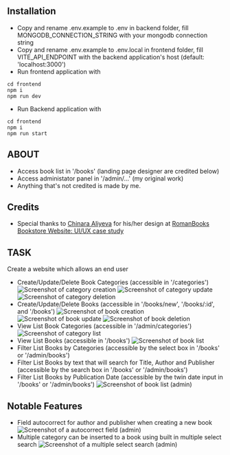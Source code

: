 ## Installation
 - Copy and rename .env.example to .env in backend folder, fill MONGODB_CONNECTION_STRING with your mongodb connection string
 - Copy and rename .env.example to .env.local in frontend folder, fill VITE_API_ENDPOINT with the backend application's host (default: 'localhost:3000')
 - Run frontend application with
 ```
 cd frontend
 npm i
 npm run dev
 ```
 - Run Backend application with
 ```
 cd frontend
 npm i
 npm run start
 ```

## ABOUT
 - Access book list in '/books' (landing page designer are credited below)
 - Access administator panel in '/admin/...' (my original work)
 - Anything that's not credited is made by me. 

## Credits

 - Special thanks to [Chinara Aliyeva](https://www.behance.net/chinaraaliyeva) for his/her design at [RomanBooks Bookstore Website: UI/UX case study](https://www.behance.net/gallery/202013909/RomanBooks-Bookstore-Website-UIUX-case-study?tracking_source=search_projects|bookstore+website&l=3)

## TASK
Create a website which allows an end user

 - Create/Update/Delete Book Categories (accessible in '/categories')
![Screenshot of category creation](https://drive.usercontent.google.com/download?id=1Hjho6G1k2_e1t8YBB8uUUlG680nyXV26)
![Screenshot of category update](https://drive.usercontent.google.com/download?id=1G-96_1O_viS74NDMllNAbImlPCU7TGw9)
![Screenshot of category deletion](https://drive.usercontent.google.com/download?id=1nl_7vsc-ccaHXg1YCxeJJohV9TdmF3fr)
 - Create/Update/Delete Books (accessible in '/books/new', '/books/:id', and '/books')
![Screenshot of book creation](https://drive.usercontent.google.com/download?id=1jZtKbW5hdXEEhdCNBePoVVTYDWyTXQiM)
![Screenshot of book update](https://drive.usercontent.google.com/download?id=1zjRK30N8MggKoAz65Hv-rsL9sjMQvKnp)
![Screenshot of book deletion](https://drive.usercontent.google.com/download?id=13yxgTAzCSegmI4NKQMg4A1Eq0CVLLYZ-)
 - View List Book Categories (accessible in '/admin/categories')
![Screenshot of category list](https://drive.usercontent.google.com/download?id=1SH_aciMyUPKHXzIVzoyf2HrV9dIkgjmV)
 - View List Books (accessible in '/books')
![Screenshot of book list](https://drive.usercontent.google.com/download?id=1VE9zODP_pPyG6JOyPzfQCp5HSjHICLeY)
 - Filter List Books by Categories (accessible by the select box in '/books' or '/admin/books')
 - Filter List Books by text that will search for Title, Author and Publisher (accessible by the search box in '/books' or '/admin/books')
 - Filter List Books by Publication Date (accessible by the twin date input in '/books' or '/admin/books')
![Screenshot of book list (admin)](https://drive.usercontent.google.com/download?id=1jecep_mmFepOkOY7juU1Na5UdVnADXRK)

## Notable Features
 - Field autocorrect for author and publisher when creating a new book
![Screenshot of a autocorrect field (admin)](https://drive.usercontent.google.com/download?id=1Kzt40ggUqDQ6i7bYD8Gxckt4RMqhFAe9)
 - Multiple category can be inserted to a book using built in multiple select search
![Screenshot of a multiple select search (admin)](https://drive.usercontent.google.com/download?id=1EQGu-IVdNW-2CuvZm5u5P_WjWzSY5_67)